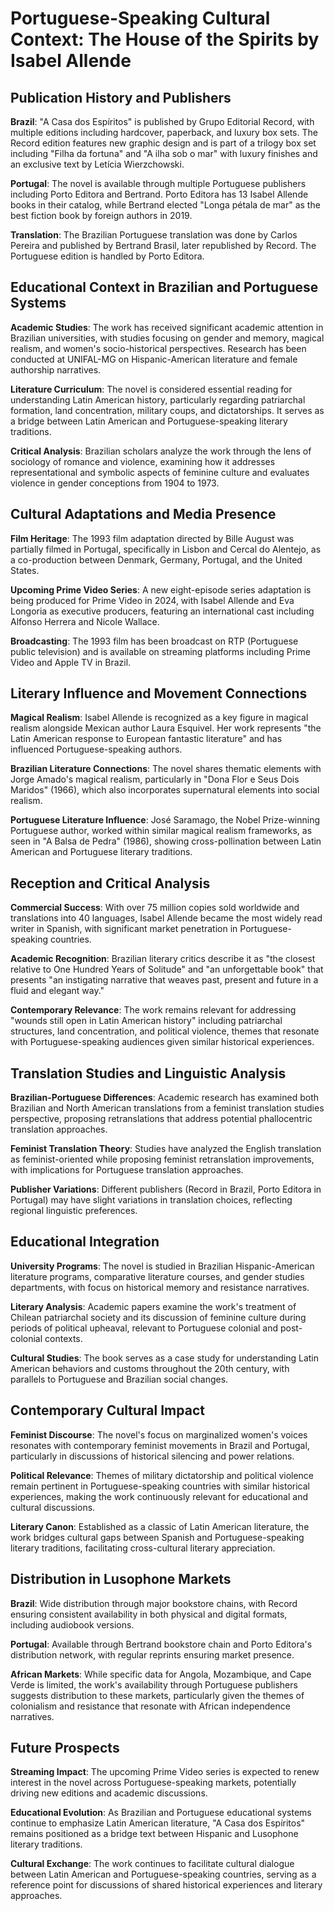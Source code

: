 # Portuguese-Speaking Cultural Context: The House of the Spirits by Isabel Allende

## Publication History and Publishers

**Brazil**: "A Casa dos Espíritos" is published by Grupo Editorial Record, with multiple editions including hardcover, paperback, and luxury box sets. The Record edition features new graphic design and is part of a trilogy box set including "Filha da fortuna" and "A ilha sob o mar" with luxury finishes and an exclusive text by Letícia Wierzchowski.

**Portugal**: The novel is available through multiple Portuguese publishers including Porto Editora and Bertrand. Porto Editora has 13 Isabel Allende books in their catalog, while Bertrand elected "Longa pétala de mar" as the best fiction book by foreign authors in 2019.

**Translation**: The Brazilian Portuguese translation was done by Carlos Pereira and published by Bertrand Brasil, later republished by Record. The Portuguese edition is handled by Porto Editora.

## Educational Context in Brazilian and Portuguese Systems

**Academic Studies**: The work has received significant academic attention in Brazilian universities, with studies focusing on gender and memory, magical realism, and women's socio-historical perspectives. Research has been conducted at UNIFAL-MG on Hispanic-American literature and female authorship narratives.

**Literature Curriculum**: The novel is considered essential reading for understanding Latin American history, particularly regarding patriarchal formation, land concentration, military coups, and dictatorships. It serves as a bridge between Latin American and Portuguese-speaking literary traditions.

**Critical Analysis**: Brazilian scholars analyze the work through the lens of sociology of romance and violence, examining how it addresses representational and symbolic aspects of feminine culture and evaluates violence in gender conceptions from 1904 to 1973.

## Cultural Adaptations and Media Presence

**Film Heritage**: The 1993 film adaptation directed by Bille August was partially filmed in Portugal, specifically in Lisbon and Cercal do Alentejo, as a co-production between Denmark, Germany, Portugal, and the United States.

**Upcoming Prime Video Series**: A new eight-episode series adaptation is being produced for Prime Video in 2024, with Isabel Allende and Eva Longoria as executive producers, featuring an international cast including Alfonso Herrera and Nicole Wallace.

**Broadcasting**: The 1993 film has been broadcast on RTP (Portuguese public television) and is available on streaming platforms including Prime Video and Apple TV in Brazil.

## Literary Influence and Movement Connections

**Magical Realism**: Isabel Allende is recognized as a key figure in magical realism alongside Mexican author Laura Esquivel. Her work represents "the Latin American response to European fantastic literature" and has influenced Portuguese-speaking authors.

**Brazilian Literature Connections**: The novel shares thematic elements with Jorge Amado's magical realism, particularly in "Dona Flor e Seus Dois Maridos" (1966), which also incorporates supernatural elements into social realism.

**Portuguese Literature Influence**: José Saramago, the Nobel Prize-winning Portuguese author, worked within similar magical realism frameworks, as seen in "A Balsa de Pedra" (1986), showing cross-pollination between Latin American and Portuguese literary traditions.

## Reception and Critical Analysis

**Commercial Success**: With over 75 million copies sold worldwide and translations into 40 languages, Isabel Allende became the most widely read writer in Spanish, with significant market penetration in Portuguese-speaking countries.

**Academic Recognition**: Brazilian literary critics describe it as "the closest relative to One Hundred Years of Solitude" and "an unforgettable book" that presents "an instigating narrative that weaves past, present and future in a fluid and elegant way."

**Contemporary Relevance**: The work remains relevant for addressing "wounds still open in Latin American history" including patriarchal structures, land concentration, and political violence, themes that resonate with Portuguese-speaking audiences given similar historical experiences.

## Translation Studies and Linguistic Analysis

**Brazilian-Portuguese Differences**: Academic research has examined both Brazilian and North American translations from a feminist translation studies perspective, proposing retranslations that address potential phallocentric translation approaches.

**Feminist Translation Theory**: Studies have analyzed the English translation as feminist-oriented while proposing feminist retranslation improvements, with implications for Portuguese translation approaches.

**Publisher Variations**: Different publishers (Record in Brazil, Porto Editora in Portugal) may have slight variations in translation choices, reflecting regional linguistic preferences.

## Educational Integration

**University Programs**: The novel is studied in Brazilian Hispanic-American literature programs, comparative literature courses, and gender studies departments, with focus on historical memory and resistance narratives.

**Literary Analysis**: Academic papers examine the work's treatment of Chilean patriarchal society and its discussion of feminine culture during periods of political upheaval, relevant to Portuguese colonial and post-colonial contexts.

**Cultural Studies**: The book serves as a case study for understanding Latin American behaviors and customs throughout the 20th century, with parallels to Portuguese and Brazilian social changes.

## Contemporary Cultural Impact

**Feminist Discourse**: The novel's focus on marginalized women's voices resonates with contemporary feminist movements in Brazil and Portugal, particularly in discussions of historical silencing and power relations.

**Political Relevance**: Themes of military dictatorship and political violence remain pertinent in Portuguese-speaking countries with similar historical experiences, making the work continuously relevant for educational and cultural discussions.

**Literary Canon**: Established as a classic of Latin American literature, the work bridges cultural gaps between Spanish and Portuguese-speaking literary traditions, facilitating cross-cultural literary appreciation.

## Distribution in Lusophone Markets

**Brazil**: Wide distribution through major bookstore chains, with Record ensuring consistent availability in both physical and digital formats, including audiobook versions.

**Portugal**: Available through Bertrand bookstore chain and Porto Editora's distribution network, with regular reprints ensuring market presence.

**African Markets**: While specific data for Angola, Mozambique, and Cape Verde is limited, the work's availability through Portuguese publishers suggests distribution to these markets, particularly given the themes of colonialism and resistance that resonate with African independence narratives.

## Future Prospects

**Streaming Impact**: The upcoming Prime Video series is expected to renew interest in the novel across Portuguese-speaking markets, potentially driving new editions and academic discussions.

**Educational Evolution**: As Brazilian and Portuguese educational systems continue to emphasize Latin American literature, "A Casa dos Espíritos" remains positioned as a bridge text between Hispanic and Lusophone literary traditions.

**Cultural Exchange**: The work continues to facilitate cultural dialogue between Latin American and Portuguese-speaking countries, serving as a reference point for discussions of shared historical experiences and literary approaches.